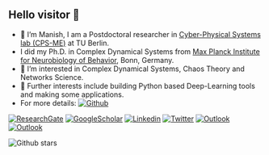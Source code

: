 ## Hello visitor 👋
- 🔭 I’m Manish, I am a Postdoctoral researcher in [Cyber-Physical Systems lab (CPS-ME)](https://www.tu.berlin/cpsme) at TU Berlin.
-  I did my Ph.D. in Complex Dynamical Systems from [Max Planck Institute for Neurobiology of Behavior](https://mpinb.mpg.de/en/), Bonn, Germany.
- 👀 I’m interested in Complex Dynamical Systems, Chaos Theory and Networks Science. 
- 🌱 Further interests include building Python based Deep-Learning tools and making some applications.
- For more details: [![Github](https://img.shields.io/badge/website-maneesh51.github.io-orange)](https://maneesh51.github.io/)

<!--
**maneesh51/maneesh51** is a ✨ _special_ ✨ repository because its `README.md` (this file) appears on your GitHub profile.

Here are some ideas to get you started:

<!-- Your badges
You can use the website to generate badges: https://shields.io/
-->

<!-- [![Github](https://img.shields.io/badge/-Github-000?style=flat&logo=Github&logoColor=white)](https://github.com/maneesh51) -->

[![ResearchGate](https://img.shields.io/badge/-ResearchGate-green?style=flat&logo=ResearchGate&logoColor=white)](https://www.researchgate.net/profile/Manish-Yadav-16)
[![GoogleScholar](https://img.shields.io/badge/-Google%20Scholar-9cf?style=flat&logo=Google&logoColor=white)](https://scholar.google.com/citations?hl=en&user=X6MgHskAAAAJ)
[![Linkedin](https://img.shields.io/badge/-LinkedIn-blue?style=flat&logo=Linkedin&logoColor=white)](https://www.linkedin.com/in/manishyadav51/)
[![Twitter](https://img.shields.io/twitter/url?style=social&url=https://twitter.com/KristinaUlicna)](https://twitter.com/manish_yadav4)
[![Outlook](https://img.shields.io/badge/Resume-2022-Green)](https://maneesh51.github.io/resume/)
[![Outlook](https://img.shields.io/badge/-Outlook-0078D4?style=flat&logo=Microsoft-Outlook&logoColor=white)](mailto:manish.yadav83@outlook.com)



![Github stars](https://img.shields.io/github/stars/maneesh51?style=social)
